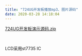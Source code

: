 ```yaml
---
title: "724UG开发板播放mp3、图片源码"
date: 2020-03-28 14:18:04
---
```


<p><a href="http://openluat-luatcommunity.oss-cn-hangzhou.aliyuncs.com/attachment/20200609163800829_J9exePe55e7eebc62a3f5_724UG开发板演示源码.zip">724UG开发板演示源码.zip</a></p><p><br></p><p>LCD采用st7735 IC<br><br></p>
